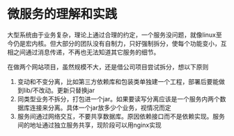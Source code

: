 微服务的理解和实践
==
大型系统由于业务复杂，理论上通过合理的约定，一个服务没问题，就像linux至今仍是宏内核。但大部分的团队没有自制力，只好强制拆分，使每个功能变小，互相之间通过消息传递，不再也无法知道其它服务的细节。

在做两个网站项目，虽然规模不大，还是借公司项目尝试拆分，想以下原则

1. 变动和不变分离，比如第三方依赖库和包装类单独建一个工程，部署后要能做到lib/不改动。更新只替换jar
2. 同类型业务不拆分，打包进一个jar。如果要读写分离应该是一个服务内两个数据库连接来分离。具体一个jar放多少个业务，视情况而定
3. 服务间通过网络交互，不要共享数据库。原因依赖接口而不是依赖实现。服务间的地址通过独立服务共享，现阶段可以用nginx实现